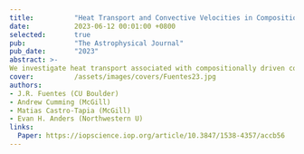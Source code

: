```yaml
---
title:          "Heat Transport and Convective Velocities in Compositionally Driven Convection in Neutron Star and White Dwarf Interiors"
date:           2023-06-12 00:01:00 +0800
selected:       true
pub:            "The Astrophysical Journal"
pub_date:       "2023"
abstract: >- 
We investigate heat transport associated with compositionally driven convection driven by crystallization at the ocean–crust interface in accreting neutron stars, or growth of the solid core in cooling white dwarfs using hydrodynamical simulations and mixing length theory.
cover:          /assets/images/covers/Fuentes23.jpg
authors:
- J.R. Fuentes (CU Boulder)
- Andrew Cumming (McGill)
- Matias Castro-Tapia (McGill)
- Evan H. Anders (Northwestern U)
links:
  Paper: https://iopscience.iop.org/article/10.3847/1538-4357/accb56
---
```

